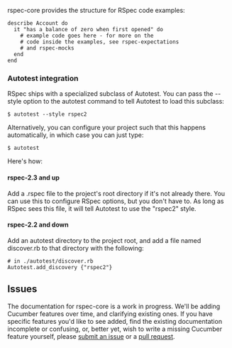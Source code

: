 rspec-core provides the structure for RSpec code examples:

    describe Account do
      it "has a balance of zero when first opened" do
        # example code goes here - for more on the 
        # code inside the examples, see rspec-expectations 
        # and rspec-mocks
      end
    end

### Autotest integration

RSpec ships with a specialized subclass of Autotest. You can pass the --style
option to the autotest command to tell Autotest to load this subclass:

    $ autotest --style rspec2

Alternatively, you can configure your project such that this happens
automatically, in which case you can just type:

    $ autotest

Here's how:

#### rspec-2.3 and up

Add a .rspec file to the project's root directory if it's not already there.
You can use this to configure RSpec options, but you don't have to. As long as
RSpec sees this file, it will tell Autotest to use the "rspec2" style.

#### rspec-2.2 and down

Add an autotest directory to the project root, and add a file named discover.rb to
that directory with the following:

    # in ./autotest/discover.rb
    Autotest.add_discovery {"rspec2"}

## Issues

The documentation for rspec-core is a work in progress. We'll be adding
Cucumber features over time, and clarifying existing ones.  If you have
specific features you'd like to see added, find the existing documentation
incomplete or confusing, or, better yet, wish to write a missing Cucumber
feature yourself, please [submit an
issue](http://github.com/rspec/rspec-core/issues) or a [pull
request](http://github.com/rspec/rspec-core).
